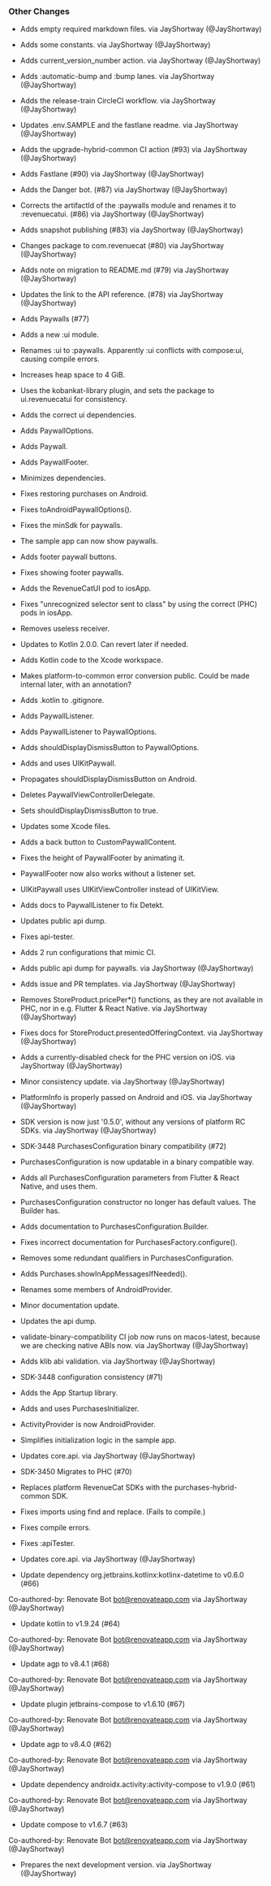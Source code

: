 ### Other Changes
* Adds empty required markdown files. via JayShortway (@JayShortway)
* Adds some constants. via JayShortway (@JayShortway)
* Adds current_version_number action. via JayShortway (@JayShortway)
* Adds :automatic-bump and :bump lanes. via JayShortway (@JayShortway)
* Adds the release-train CircleCI workflow. via JayShortway (@JayShortway)
* Updates .env.SAMPLE and the fastlane readme. via JayShortway (@JayShortway)
* Adds the upgrade-hybrid-common CI action (#93) via JayShortway (@JayShortway)
* Adds Fastlane (#90) via JayShortway (@JayShortway)
* Adds the Danger bot. (#87) via JayShortway (@JayShortway)
* Corrects the artifactId of the :paywalls module and renames it to :revenuecatui. (#86) via JayShortway (@JayShortway)
* Adds snapshot publishing (#83) via JayShortway (@JayShortway)
* Changes package to com.revenuecat (#80) via JayShortway (@JayShortway)
* Adds note on migration to README.md (#79) via JayShortway (@JayShortway)
* Updates the link to the API reference. (#78) via JayShortway (@JayShortway)
* Adds Paywalls (#77)

* Adds a new :ui module.

* Renames :ui to :paywalls.
Apparently :ui conflicts with compose:ui, causing compile errors.

* Increases heap space to 4 GiB.

* Uses the kobankat-library plugin, and sets the package to ui.revenuecatui for consistency.

* Adds the correct ui dependencies.

* Adds PaywallOptions.

* Adds Paywall.

* Adds PaywallFooter.

* Minimizes dependencies.

* Fixes restoring purchases on Android.

* Fixes toAndroidPaywallOptions().

* Fixes the minSdk for paywalls.

* The sample app can now show paywalls.

* Adds footer paywall buttons.

* Fixes showing footer paywalls.

* Adds the RevenueCatUI pod to iosApp.

* Fixes "unrecognized selector sent to class" by using the correct (PHC) pods in iosApp.

* Removes useless receiver.

* Updates to Kotlin 2.0.0. Can revert later if needed.

* Adds Kotlin code to the Xcode workspace.

* Makes platform-to-common error conversion public. Could be made internal later, with an annotation?

* Adds .kotlin to .gitignore.

* Adds PaywallListener.

* Adds PaywallListener to PaywallOptions.

* Adds shouldDisplayDismissButton to PaywallOptions.

* Adds and uses UIKitPaywall.

* Propagates shouldDisplayDismissButton on Android.

* Deletes PaywallViewControllerDelegate.

* Sets shouldDisplayDismissButton to true.

* Updates some Xcode files.

* Adds a back button to CustomPaywallContent.

* Fixes the height of PaywallFooter by animating it.

* PaywallFooter now also works without a listener set.

* UIKitPaywall uses UIKitViewController instead of UIKitView.

* Adds docs to PaywallListener to fix Detekt.

* Updates public api dump.

* Fixes api-tester.

* Adds 2 run configurations that mimic CI.

* Adds public api dump for paywalls. via JayShortway (@JayShortway)
* Adds issue and PR templates. via JayShortway (@JayShortway)
* Removes StoreProduct.pricePer*() functions, as they are not available in PHC, nor in e.g. Flutter & React Native. via JayShortway (@JayShortway)
* Fixes docs for StoreProduct.presentedOfferingContext. via JayShortway (@JayShortway)
* Adds a currently-disabled check for the PHC version on iOS. via JayShortway (@JayShortway)
* Minor consistency update. via JayShortway (@JayShortway)
* PlatformInfo is properly passed on Android and iOS. via JayShortway (@JayShortway)
* SDK version is now just '0.5.0', without any versions of platform RC SDKs. via JayShortway (@JayShortway)
* SDK-3448 PurchasesConfiguration binary compatibility (#72)

* PurchasesConfiguration is now updatable in a binary compatible way.

* Adds all PurchasesConfiguration parameters from Flutter & React Native, and uses them.

* PurchasesConfiguration constructor no longer has default values. The Builder has.

* Adds documentation to PurchasesConfiguration.Builder.

* Fixes incorrect documentation for PurchasesFactory.configure().

* Removes some redundant qualifiers in PurchasesConfiguration.

* Adds Purchases.showInAppMessagesIfNeeded().

* Renames some members of AndroidProvider.

* Minor documentation update.

* Updates the api dump.

* validate-binary-compatibility CI job now runs on macos-latest, because we are checking native ABIs now. via JayShortway (@JayShortway)
* Adds klib abi validation. via JayShortway (@JayShortway)
* SDK-3448 configuration consistency (#71)

* Adds the App Startup library.

* Adds and uses PurchasesInitializer.

* ActivityProvider is now AndroidProvider.

* Simplifies initialization logic in the sample app.

* Updates core.api. via JayShortway (@JayShortway)
* SDK-3450 Migrates to PHC (#70)

* Replaces platform RevenueCat SDKs with the purchases-hybrid-common SDK.

* Fixes imports using find and replace. (Fails to compile.)

* Fixes compile errors.

* Fixes :apiTester.

* Updates core.api. via JayShortway (@JayShortway)
* Update dependency org.jetbrains.kotlinx:kotlinx-datetime to v0.6.0 (#66)

Co-authored-by: Renovate Bot <bot@renovateapp.com> via JayShortway (@JayShortway)
* Update kotlin to v1.9.24 (#64)

Co-authored-by: Renovate Bot <bot@renovateapp.com> via JayShortway (@JayShortway)
* Update agp to v8.4.1 (#68)

Co-authored-by: Renovate Bot <bot@renovateapp.com> via JayShortway (@JayShortway)
* Update plugin jetbrains-compose to v1.6.10 (#67)

Co-authored-by: Renovate Bot <bot@renovateapp.com> via JayShortway (@JayShortway)
* Update agp to v8.4.0 (#62)

Co-authored-by: Renovate Bot <bot@renovateapp.com> via JayShortway (@JayShortway)
* Update dependency androidx.activity:activity-compose to v1.9.0 (#61)

Co-authored-by: Renovate Bot <bot@renovateapp.com> via JayShortway (@JayShortway)
* Update compose to v1.6.7 (#63)

Co-authored-by: Renovate Bot <bot@renovateapp.com> via JayShortway (@JayShortway)
* Prepares the next development version. via JayShortway (@JayShortway)
